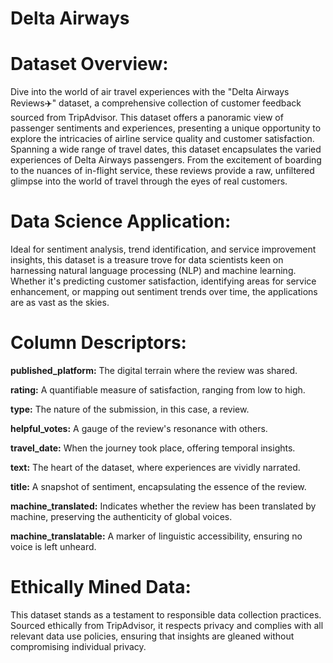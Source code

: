 # Delta Airways

# Dataset Overview:
Dive into the world of air travel experiences with the "Delta Airways Reviews✈️" dataset, a comprehensive collection of customer feedback sourced from TripAdvisor. This dataset offers a panoramic view of passenger sentiments and experiences, presenting a unique opportunity to explore the intricacies of airline service quality and customer satisfaction. Spanning a wide range of travel dates, this dataset encapsulates the varied experiences of Delta Airways passengers. From the excitement of boarding to the nuances of in-flight service, these reviews provide a raw, unfiltered glimpse into the world of travel through the eyes of real customers.

# Data Science Application:
Ideal for sentiment analysis, trend identification, and service improvement insights, this dataset is a treasure trove for data scientists keen on harnessing natural language processing (NLP) and machine learning. Whether it's predicting customer satisfaction, identifying areas for service enhancement, or mapping out sentiment trends over time, the applications are as vast as the skies.

# Column Descriptors:

**published_platform:** The digital terrain where the review was shared.

**rating:** A quantifiable measure of satisfaction, ranging from low to high.

**type:** The nature of the submission, in this case, a review.

**helpful_votes:** A gauge of the review's resonance with others.

**travel_date:** When the journey took place, offering temporal insights.

**text:** The heart of the dataset, where experiences are vividly narrated.

**title:** A snapshot of sentiment, encapsulating the essence of the review.

**machine_translated:** Indicates whether the review has been translated by machine, preserving the authenticity of global voices.

**machine_translatable:** A marker of linguistic accessibility, ensuring no voice is left unheard.

# Ethically Mined Data:
This dataset stands as a testament to responsible data collection practices. Sourced ethically from TripAdvisor, it respects privacy and complies with all relevant data use policies, ensuring that insights are gleaned without compromising individual privacy.
